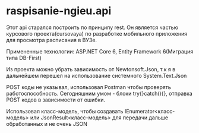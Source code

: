 # raspisanie-ngieu.api
Этот api старался построить по принципу rest. Он является частью курсового проекта(cursovaya) по разработке мобильного приложения для просмотра расписания в ВУЗе.

Примененные технологии: ASP.NET Core 6, Entity Framework 6(Миграция типа DB-First)

Из проекта можно убрать зависимость от Newtonsoft.Json, т.к я в дальнейшем перешел на использование системного System.Text.Json

POST коды не указывал, использовал Postman чтобы проверять работоспособность. Сегодняшним умом - блоки try{}catch(){}, отправка POST кодов в зависимости от ошибки.

Использовал класс-модель, чтобы создавать IEnumerator<класс-модель> или JsonResult<класс-модель> для передачи дальше обработанных и не очень JSON
